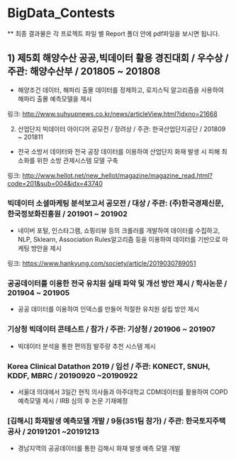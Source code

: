 # BigData_Contests
** 최종 결과물은 각 프로젝트 파일 별 Report 폴더 안에 pdf파일을 보시면 됩니다.

## 1) 제5회 해양수산 공공,빅데이터 활용 경진대회  / 우수상 / 주관: 해양수산부 / 201805 ~ 201808
- 해양조건 데이터, 해파리 출몰 데이터를 정제하고, 로지스틱 알고리즘을 사용하여 해파리 출몰 예측모델을 제시

링크: http://www.suhyupnews.co.kr/news/articleView.html?idxno=21668

2) 산업단지 빅데이터 아이디어 공모전  / 장려상 / 주관: 한국산업단지공단 / 201809 ~ 201811
- 전국 소방서 데이터와 전국 공장 데이터를 이용하여 산업단지 화재 발생 시 피해 최소화를 위한 소방 관제시스템 모델 구축

링크: http://www.hellot.net/new_hellot/magazine/magazine_read.html?code=201&sub=004&idx=43740

### 빅데이터 소셜마케팅 분석보고서 공모전 / 대상 / 주관: (주)한국경제신문, 한국정보화진흥원 / 201901 ~ 201902
- 네이버 포털, 인스타그램, 쇼핑리뷰 등의 크롤러를 개발하여 데이터를 수집하고, NLP, Sklearn, Association Rules알고리즘 등을 이용하여 데이터를 기반으로 마케팅 방안을 제시

링크: https://www.hankyung.com/society/article/2019030789051

### 공공데이터를 이용한 전국 유치원 실태 파악 및 개선 방안 제시 / 학사논문 / 201904 ~ 201905
- 공공 데이터를 이용하여 인덱스를 만들어 적절한 유치원 설립 방안 제시

### 기상청 빅데이터 콘테스트  / 참가 / 주관: 기상청 / 201906 ~ 201907

- 빅데이터 분석을 통한 편의점 발주량 추천 시스템 제시

### Korea Clinical Datathon 2019  / 입선 / 주관: KONECT, SNUH, KDDF, MBRC / 20190920 ~20190922

- 서울대 의대에서 3일간 현직 의사들과 아주대학교 CDM데이터를 활용하여 COPD 예측모델 제시 / IRB 심의 후 논문 기재예정

### [김해시] 화재발생 예측모델 개발  / 9등(351팀 참가) / 주관: 한국토지주택공사 / 20191201 ~20191213

- 경남지역의 공공데이터를 통한 김해시 화재 발생 예측 모델 개발
